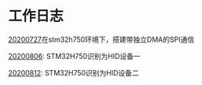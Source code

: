 # 工作日志

[20200727](date/20200727/20200727.html)在stm32h750环境下，搭建带独立DMA的SPI通信

[20200806](date/20200806/STM32H750识别为HID设备一.html): STM32H750识别为HID设备一

[20200812](date/20200812/STM32H750识别为HID设备二.html): STM32H750识别为HID设备二

